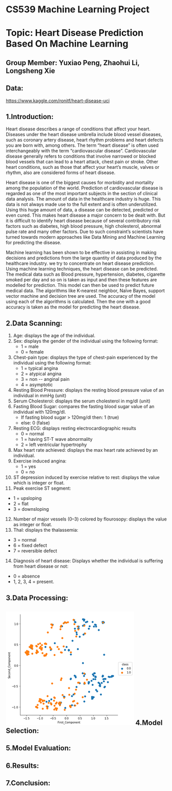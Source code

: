 CS539 Machine Learning Project
===
Topic: Heart Disease Prediction Based On Machine Learning
===

Group Member: Yuxiao Peng, Zhaohui Li, Longsheng Xie
---
Data:
---
https://www.kaggle.com/ronitf/heart-disease-uci


1.Introduction:
---
Heart disease describes a range of conditions that affect your heart. Diseases under the heart disease umbrella include blood vessel diseases, such as coronary artery disease, heart rhythm problems and heart defects you are born with, among others. The term “heart disease” is often used interchangeably with the term “cardiovascular disease”. Cardiovascular disease generally refers to conditions that involve narrowed or blocked blood vessels that can lead to a heart attack, chest pain or stroke. Other heart conditions, such as those that affect your heart’s muscle, valves or rhythm, also are considered forms of heart disease.

Heart disease is one of the biggest causes for morbidity and mortality among the population of the world. Prediction of cardiovascular disease is regarded as one of the most important subjects in the section of clinical data analysis. The amount of data in the healthcare industry is huge. This data is not always made use to the full extent and is often underutilized. Using this huge amount of data, a disease can be detected, predicted or even cured. This makes heart disease a major concern to be dealt with. But it is difficult to identify heart disease because of several contributory risk factors such as diabetes, high blood pressure, high cholesterol, abnormal pulse rate and many other factors. Due to such constraint’s scientists have turned towards modern approaches like Data Mining and Machine Learning for predicting the disease.

Machine learning has been shown to be effective in assisting in making decisions and predictions from the large quantity of data produced by the healthcare industry. we try to concentrate on heart disease prediction. Using machine learning techniques, the heart disease can be predicted. The medical data such as Blood pressure, hypertension, diabetes, cigarette smoked per day and so on is taken as input and then these features are modelled for prediction. This model can then be used to predict future medical data. The algorithms like K-nearest neighbor, Naïve Bayes, support vector machine and decision tree are used. The accuracy of the model using each of the algorithms is calculated. Then the one with a good accuracy is taken as the model for predicting the heart disease.

2.Data Scanning:
---
1. Age: displays the age of the individual.
2. Sex: displays the gender of the individual using the following format:
   * 1 = male
   * 0 = female
3. Chest-pain type: displays the type of chest-pain experienced by the individual using the following format:
   * 1 = typical angina
   * 2 = atypical angina
   * 3 = non -- anginal pain
   * 4 = asymptotic
4. Resting Blood Pressure: displays the resting blood pressure value of an individual in mmHg (unit)
5. Serum Cholesterol: displays the serum cholesterol in mg/dl (unit)
6. Fasting Blood Sugar: compares the fasting blood sugar value of an individual with 120mg/dl.
   * If fasting blood sugar > 120mg/dl then: 1 (true)
   * else: 0 (false)
7. Resting ECG: displays resting electrocardiographic results
   * 0 = normal
   * 1 = having ST-T wave abnormality
   * 2 = left ventricular hypertrophy
8. Max heart rate achieved: displays the max heart rate achieved by an individual.
9. Exercise induced angina:
   * 1 = yes
   * 0 = no
10. ST depression induced by exercise relative to rest: displays the value which is integer or float.
11. Peak exercise ST segment:
   * 1 = upsloping
   * 2 = flat
   * 3 = downsloping
12. Number of major vessels (0–3) colored by flourosopy: displays the value as integer or float.
13. Thal: displays the thalassemia:
   * 3 = normal
   * 6 = fixed defect
   * 7 = reversible defect
14. Diagnosis of heart disease: Displays whether the individual is suffering from heart disease or not:
   * 0 = absence
   * 1, 2, 3, 4 = present.

3.Data Processing:
---
![image](image/9.png)
4.Model Selection:
---

5.Model Evaluation:
---

6.Results:
---

7.Conclusion:
---

